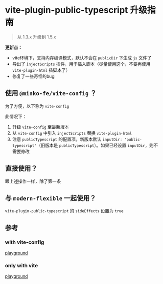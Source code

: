 # vite-plugin-public-typescript 升级指南

> 从 1.3.x 升级到 1.5.x

**更新点：**

- vite环境下，支持内存编译模式，默认不会在 `publicDir` 下生成 `js` 文件了
- 导出了 `injectScripts` 插件，用于插入脚本（尽量使用这个，不要再使用 `vite-plugin-html` 插脚本了）
- 修复了一些奇怪的bug


## 使用 `@minko-fe/vite-config` ？

为了方便，以下称为 `vite-config`

此情况下：
1. 升级 `vite-config` 至最新版本
2. 从 `vite-config` 中引入 `injectScripts` 替换 `vite-plugin-html`
3. 注意 `publicTypescript` 的配置项。新版本默认 `inputDir: 'public-typescript'`（旧版本是 `publicTypescript`）。如果已经设置 `inputDir`，则不需要修改

## 直接使用？

跟上述操作一样，除了第一条

## 与 `modern-flexible` 一起使用？

`vite-plugin-public-typescript` 的 `sideEffects` 设置为 `true`

## 参考

### with vite-config
[playground]([./playground/spa/vite.config.ts](https://github.com/hemengke1997/util/blob/master/playground/spa/vite.config.ts))


### only with vite
[playground](./playground/spa/vite.config.ts)
